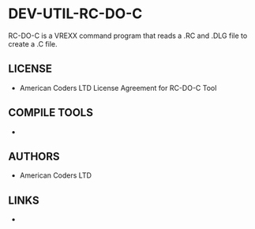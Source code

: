 # DEV-UTIL-RC-DO-C
RC-DO-C is a VREXX command program that reads a .RC and .DLG file to create a .C file.

## LICENSE
* American Coders LTD License Agreement for RC-DO-C Tool

## COMPILE TOOLS
* 
 
## AUTHORS
* American Coders LTD 

## LINKS
* 
